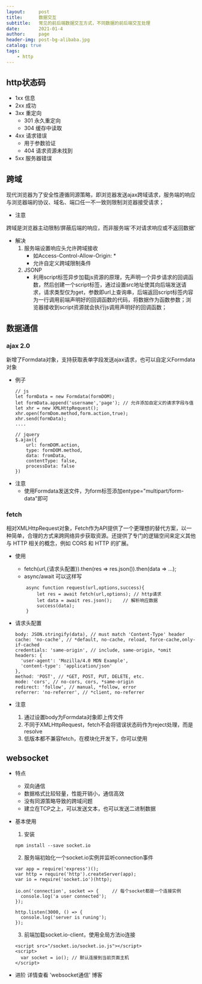 ```yaml
---
layout:     post
title:      数据交互
subtitle:   常见的前后端数据交互方式，不同数据的前后端交互处理
date:       2021-01-4
author:     page
header-img: post-bg-alibaba.jpg
catalog: true
tags:
    - http
---
```


## http状态码
- 1xx 信息
- 2xx 成功
- 3xx 重定向
    + 301 永久重定向
    + 304 缓存中读取
- 4xx 请求错误
    + 用于参数验证
    + 404 请求资源未找到
- 5xx 服务器错误

## 跨域
现代浏览器为了安全性遵循同源策略，即浏览器发送ajax跨域请求，服务端的响应与浏览器端的协议、域名、端口任一不一致则限制浏览器接受请求；

- 注意

跨域是浏览器主动限制/屏蔽后端的响应，而非服务端'不对请求响应或不返回数据'

- 解决
    1. 服务端设置响应头允许跨域接收
        + 如Access-Control-Allow-Origin: *
        + 允许自定义跨域限制条件
    2. JSONP
        + 利用script标签异步加载js资源的原理，先声明一个异步请求的回调函数，然后创建一个script标签，通过设置src地址使其向后端发送请求，请求类型仅为get，参数即url上查询串，后端返回script标签内容为一行调用前端声明好的回调函数的代码，将数据作为函数参数；浏览器接收到script资源就会执行js调用声明好的回调函数；

## 数据通信
### ajax 2.0
新增了Formdata对象，支持获取表单字段发送ajax请求，也可以自定义Formdata对象

- 例子
    ```
    // js
    let formData = new Formdata(formDOM);
    let formData.append('username','page'); // 允许添加自定义的请求字段与值
    let xhr = new XMLHttpRequest();
    xhr.open(formDom.method,form.action,true);
    xhr.send(formData);
    ....

    // jquery
    $.ajax({
        url: formDOM.action,
        type: formDOM.method,
        data: fromData,
        contentType: false,
        processData: false
    })
    ```
- 注意
    + 使用Formdata发送文件，为form标签添加entype="multipart/form-data"即可

### fetch
相对XMLHttpRequest对象，Fetch作为API提供了一个更理想的替代方案，以一种简单，合理的方式来跨网络异步获取资源。还提供了专门的逻辑空间来定义其他与 HTTP 相关的概念，例如 CORS 和 HTTP 的扩展。

+ 使用
    - fetch(url,{请求头配置}).then(res => res.json()).then(data => ...);
    - async/await 可以这样写
    ```
        async function request(url,options,success){
            let res = await fetch(url,options); // http请求
            let data = await res.json();    // 解析响应数据
            success(data);
        }
    ```

+ 请求头配置
   ```
   body: JSON.stringify(data), // must match 'Content-Type' header
   cache: 'no-cache', // *default, no-cache, reload, force-cache,only-if-cached
   credentials: 'same-origin', // include, same-origin, *omit
   headers: {
     'user-agent': 'Mozilla/4.0 MDN Example',
     'content-type': 'application/json' 
   },
   method: 'POST', // *GET, POST, PUT, DELETE, etc.
   mode: 'cors', // no-cors, cors, *same-origin
   redirect: 'follow', // manual, *follow, error
   referrer: 'no-referrer', // *client, no-referrer
   ```
+ 注意
    1. 通过设置body为Formdata对象即上传文件
    2. 不同于XMLHttpRequest，fetch不会将错误状态码作为reject处理，而是resolve
    3. 低版本都不兼容fetch，在模块化开发下，你可以使用

## websocket
- 特点
    + 双向通信
    + 数据格式比较轻量，性能开销小，通信高效
    + 没有同源策略导致的跨域问题
    + 建立在TCP之上，可以发送文本，也可以发送二进制数据
- 基本使用
    1. 安装
    ```
    npm install --save socket.io
    ```

    2. 服务端初始化一个socket.io实例并监听connection事件
    ```
    var app = require('express')();
    var http = require('http').createServer(app);
    var io = require('socket.io')(http);

    io.on('connection', socket => {     // 每个socket都是一个连接实例
      console.log('a user connected');
    });

    http.listen(3000, () => {
      console.log('server is runing');
    });
    ```

    3. 前端加载socket.io-client，使用全局方法io连接
    ```
    <script src="/socket.io/socket.io.js"></script>
    <script>
      var socket = io(); // 默认连接到当前页面主机
    </script>
    ```

- 进阶
    详情查看 'websocket通信' 博客
    
